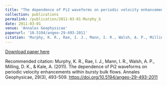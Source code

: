 ```yaml
---
title: "The dependence of Pi2 waveforms on periodic velocity enhancements within bursty bulk flows"
collection: publications
permalink: /publication/2011-03-01-Murphy_b
date: 2011-03-01
venue: 'Annales Geophysicae'
paperurl: '10.5194/angeo-29-493-2011'
citation: 'Murphy, K. R., Rae, I. J., Mann, I. R., Walsh, A. P., Milling, D. K., &amp; Kale, A. (2011). The dependence of Pi2 waveforms on periodic velocity enhancements within bursty bulk flows. Annales Geophysicae, 29(3), 493-509. https://doi.org/10.5194/angeo-29-493-2011'
---
```

[Download paper here](https://doi.org/10.5194/angeo-29-493-2011)

Recommended citation: Murphy, K. R., Rae, I. J., Mann, I. R., Walsh, A. P., Milling, D. K., & Kale, A. (2011). The dependence of Pi2 waveforms on periodic velocity enhancements within bursty bulk flows. Annales Geophysicae, 29(3), 493-509. https://doi.org/10.5194/angeo-29-493-2011